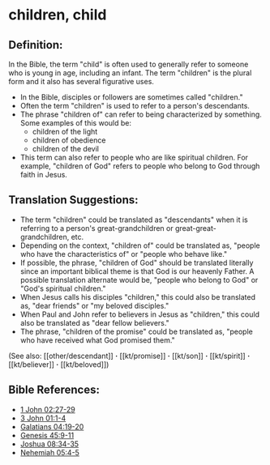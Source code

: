 # children, child #

## Definition: ##

In the Bible, the term "child" is often used to generally refer to someone who is young in age, including an infant. The term "children" is the plural form and it also has several figurative uses.

* In the Bible, disciples or followers are sometimes called "children."
* Often the term "children" is used to refer to a person's descendants.
* The phrase "children of" can refer to being characterized by something. Some examples of this would be:
   * children of the light 
   * children of obedience 
   * children of the devil 
* This term can also refer to people who are like spiritual children. For example, "children of God" refers to people who belong to God through faith in Jesus.

## Translation Suggestions: ##

* The term "children" could be translated as "descendants" when it is referring to a person's great-grandchildren or great-great-grandchildren, etc.
* Depending on the context, "children of" could be translated as, "people who have the characteristics of" or "people who behave like."
* If possible, the phrase, "children of God" should be translated literally since an important biblical theme is that God is our heavenly Father. A possible translation alternate would be, "people who belong to God" or "God's spiritual children."
* When Jesus calls his disciples "children," this could also be translated as, "dear friends" or "my beloved disciples."
* When Paul and John refer to believers in Jesus as "children," this could also be translated as "dear fellow believers."
* The phrase, "children of the promise" could be translated as, "people who have received what God promised them."

(See also: [[other/descendant]] **·** [[kt/promise]] **·** [[kt/son]] **·** [[kt/spirit]] **·** [[kt/believer]] **·** [[kt/beloved]])

## Bible References: ##

* [1 John 02:27-29](en/tn/1jn/help/02/27)
* [3 John 01:1-4](en/tn/3jn/help/01/01)
* [Galatians 04:19-20](en/tn/gal/help/04/19)
* [Genesis 45:9-11](en/tn/gen/help/45/09)
* [Joshua 08:34-35](en/tn/jos/help/08/34)
* [Nehemiah 05:4-5](en/tn/neh/help/05/04)
